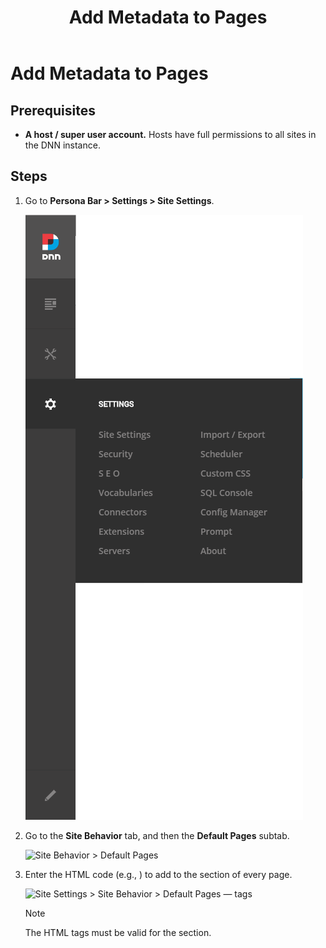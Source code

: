 ﻿---
uid: add-metadata-to-pages
locale: en
title: Add Metadata to Pages
dnneditions: DNN Platform,Evoq Content,Evoq Engage
dnnversion: 09.02.00
related-topics: update-site-info,assign-key-pages,configure-messaging,access-web-config,configure-check-for-new-version,participate-in-improvement-program,configure-html-editor,page-file-versioning,administrators-extensions-overview,administrators-connectors-overview,administrators-workflows-overview,administrators-search-overview,administrators-vocabularies-overview
---

# Add Metadata to Pages

## Prerequisites

*   **A host / super user account.** Hosts have full permissions to all sites in the DNN instance.

## Steps

1.  Go to **Persona Bar \> Settings \> Site Settings**.
    
    ![Persona Bar > Settings > Site Settings](/images/scr-pbar-host-Settings-E91-platform.png)
    
2.  Go to the **Site Behavior** tab, and then the **Default Pages** subtab.
    
    ![Site Behavior > Default Pages](/images/scr-pbtabs-host-Settings-SiteSettings-SiteBehavior-DefaultPages-E90.png)
    
3.  Enter the HTML code (e.g., <meta>) to add to the <head> section of every page.
    
      
    
    ![Site Settings > Site Behavior > Default Pages — <head> tags](/images/scr-SiteSettings-SiteBehavior-DefaultPages-HeadTags-E90.png)
    
      
    
    > [!Note]
    > The HTML tags must be valid for the <head> section.
